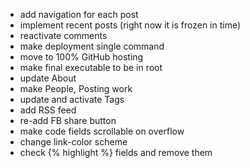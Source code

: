 * add navigation for each post
* implement recent posts (right now it is frozen in time)
* reactivate comments
* make deployment single command
* move to 100% GitHub hosting
* make final executable to be in root
* update About
* make People, Posting work
* update and activate Tags
* add RSS feed
* re-add FB share button
* make code fields scrollable on overflow
* change link-color scheme
* check {% highlight %} fields and remove them
